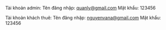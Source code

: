 Tài khoản admin:
Tên đăng nhập: quanly@gmail.com
Mật khẩu: 123456

Tài khoản khách thuê:
Tên đăng nhập: nguyenvana@gmail.com
Mật khẩu: 123456